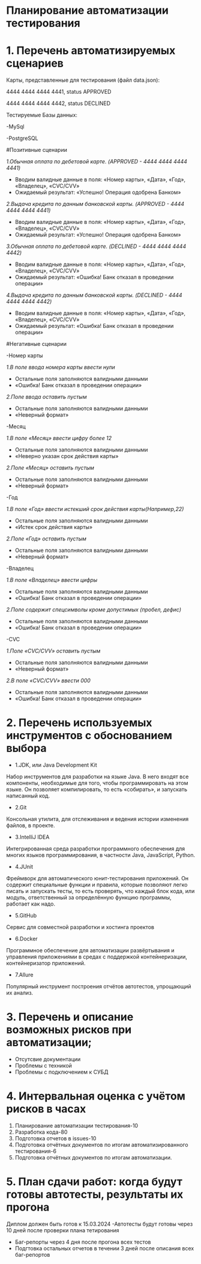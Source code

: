 # Планирование автоматизации тестирования 
# 1. Перечень автоматизируемых сценариев

Карты, представленные для тестирования (файл data.json):

4444 4444 4444 4441, status APPROVED


4444 4444 4444 4442, status DECLINED


Тестируемые Базы данных:


-MySql


-PostgreSQL



#Позитивные сценарии

*1.Обычная оплата по дебетовой карте. (APPROVED - 4444 4444 4444 4441)*
- Вводим валидные данные в поля: «Номер карты», «Дата»,  «Год», «Владелец», «CVC/CVV»
- Ожидаемый результат: «Успешно! Операция одобрена Банком»


*2.Выдача кредита по данным банковской карты. (APPROVED - 4444 4444 4444 4441)*
- Вводим валидные данные в поля: «Номер карты», «Дата»,   «Год», «Владелец», «CVC/CVV»
- Ожидаемый результат: «Успешно! Операция одобрена Банком»



*3.Обычная оплата по дебетовой карте. (DECLINED - 4444 4444 4444 4442)*
- Вводим валидные данные в поля: «Номер карты», «Дата»,  «Год»,  «Владелец», «CVC/CVV»
- Ожидаемый результат: «Ошибка! Банк отказал в проведении операции»


*4.Выдача кредита по данным банковской карты. (DECLINED - 4444 4444 4444 4442)*
- Вводим валидные данные в поля: «Номер карты», «Дата»,  «Год», «Владелец», «CVC/CVV»
- Ожидаемый результат: «Ошибка! Банк отказал в проведении операции»



#Негативные сценарии


-Номер карты

*1.В поле ввода номера карты ввести нули*
- Остальные поля заполняются валидными данными
- «Ошибка! Банк отказал в проведении операции»

*2.Поле ввода оставить пустым*
- Остальные поля заполняются валидными данными
- «Неверный формат»
 
-Месяц

*1.В поле «Месяц» ввести цифру более 12*
- Остальные поля заполняются валидными данными
- «Неверно указан срок действия карты»

 *2.Поле «Месяц» оставить пустым*
- Остальные поля заполняются валидными данными
- «Неверный формат»

-Год

*1.В поле «Год» ввести истекший срок действия карты(Например,22)*
- Остальные поля заполняются валидными данными
- «Истек срок действия карты»

*2.Поле «Год» оставить пустым*
- Остальные поля заполняются валидными данными
- «Неверный формат»

-Владелец

*1.В поле «Владелец» ввести цифры*
- Остальные поля заполняются валидными данными
- «Ошибка! Банк отказал в проведении операции»

*2.Поле содержит спецсимволы кроме допустимых (пробел, дефис)*
- Остальные поля заполняются валидными данными
- «Ошибка! Банк отказал в проведении операции»

-CVC

*1.Поле «CVC/CVV» оставить пустым*
- Остальные поля заполняются валидными данными
- «Неверный формат»

*2.В поле «CVC/CVV» ввести 000*
- Остальные поля заполняются валидными данными
- «Ошибка! Банк отказал в проведении операции»

# 2. Перечень используемых инструментов с обоснованием выбора
* 1.JDK, или Java Development Kit
  
Набор инструментов для разработки на языке Java. В него входят все компоненты, необходимые для того, чтобы программировать на этом языке. Он позволяет компилировать, то есть «собирать», и запускать написанный код.

* 2.Git
  
Консольная утилита, для отслеживания и ведения истории изменения файлов, в проекте.

* 3.IntelliJ IDEA
  
Интегрированная среда разработки программного обеспечения для многих языков программирования, в частности Java, JavaScript, Python.

* 4.JUnit
  
Фреймворк для автоматического юнит-тестирования приложений. Он содержит специальные функции и правила, которые позволяют легко писать и запускать тесты, то есть проверять, что каждый блок кода, или модуль, ответственный за определённую функцию программы, работает как надо.

* 5.GitHub
  
Сервис для совместной разработки и хостинга проектов

* 6.Docker

Программное обеспечение для автоматизации развёртывания и управления приложениями в средах с поддержкой контейнеризации, контейнеризатор приложений.

* 7.Allure
  
 Популярный инструмент построения отчётов автотестов, упрощающий их анализ.
 
# 3. Перечень и описание возможных рисков при автоматизации;
- Отсутсвие документации
- Проблемы с техникой
- Проблемы с подключением к СУБД

# 4. Интервальная оценка с учётом рисков в часах
1. Планирование автоматизации тестирования-10
2. Разработка кода-80
3. Подготовка отчетов в issues-10
4. Подготовка отчётных документов по итогам автоматизированного тестирования-6
5. Подготовка отчётных документов по итогам автоматизации.


# 5. План сдачи работ: когда будут готовы автотесты, результаты их прогона
   Диплом должен быть готов к 15.03.2024
 -Автотесты будут готовы через 10 дней после проверки плана тетирования
- Баг-репорты через 4 дня после прогона всех тестов
- Подгтовка остальных отчетов в течении 3 дней после описания всех баг-репортов




